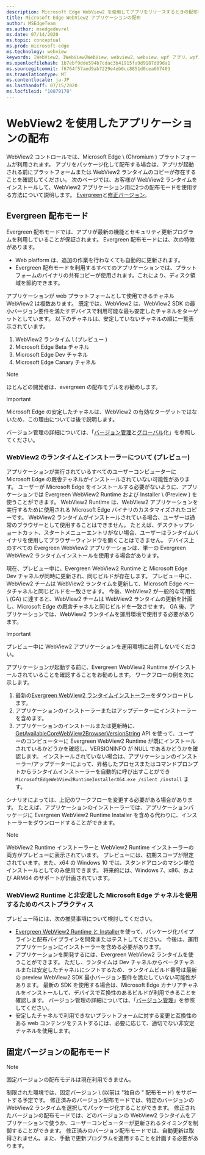 ```yaml
---
description: Microsoft Edge WebView2 を使用してアプリをリリースするときの配布オプション
title: Microsoft Edge WebView2 アプリケーションの配布
author: MSEdgeTeam
ms.author: msedgedevrel
ms.date: 07/14/2020
ms.topic: conceptual
ms.prod: microsoft-edge
ms.technology: webview
keywords: IWebView2、IWebView2WebView、webview2、webview、wpf アプリ、wpf、edge、ICoreWebView2、ICoreWebView2Host、browser control、edge html
ms.openlocfilehash: 1b7ebf9dde594b7cdac3b41915fa9d9187d09da1
ms.sourcegitcommit: f6764f57aed9ab7229e4eb6cc8851d0cea667403
ms.translationtype: MT
ms.contentlocale: ja-JP
ms.lasthandoff: 07/15/2020
ms.locfileid: "10879178"
---
```

# WebView2 を使用したアプリケーションの配布  

WebView2 コントロールでは、Microsoft Edge \ (Chromium \) プラットフォームが利用されます。  アプリをパッケージ化して配布する場合は、アプリが起動される前にプラットフォームまたは WebView2 ランタイムのコピーが存在することを確認してください。  次のページでは、お客様が WebView2 ランタイムをインストールして、WebView2 アプリケーション用に2つの配布モードを使用する方法について説明します。 [Evergreen](#evergreen-distribution-mode)と[修正バージョン](#fixed-version-distribution-mode)。  

## Evergreen 配布モード  

Evergreen 配布モードでは、アプリが最新の機能とセキュリティ更新プログラムを利用していることが保証されます。  Evergreen 配布モードには、次の特徴があります。  

*   Web platform は、追加の作業を行わなくても自動的に更新されます。  
*   Evergreen 配布モードを利用するすべてのアプリケーションでは、プラットフォームのバイナリの共有コピーが使用されます。これにより、ディスク領域を節約できます。  

アプリケーションが web プラットフォームとして使用できるチャネル WebView2 は複数あります。  既定では、WebView2 は、WebView2 SDK の最小バージョン要件を満たすデバイスで利用可能な最も安定したチャネルをターゲットとしています。  以下のチャネルは、安定していないチャネルの順に一覧表示されています。  

1.  WebView2 ランタイム \ (プレビュー \)  
1.  Microsoft Edge Beta チャネル  
1.  Microsoft Edge Dev チャネル  
1.  Microsoft Edge Canary チャネル    

> [!NOTE]
> ほとんどの開発者は、evergreen の配布モデルをお勧めします。  

> [!IMPORTANT]
> Microsoft Edge の安定したチャネルは、WebView2 の有効なターゲットではないため、この理由については後で説明します。  

バージョン管理の詳細については、「[バージョン管理][ConceptsVersioning]と[グローバル][ReferenceWin3209538WebviewIdl]化」を参照してください。  

### WebView2 のランタイムとインストーラーについて (プレビュー)  

アプリケーションが実行されているすべてのユーザーコンピューターに Microsoft Edge の厩舎チャネルがインストールされていない可能性があります。  ユーザーが Microsoft Edge をインストールする必要がないように、アプリケーションでは Evergreen WebView2 Runtime および Installer \ (Preview \) を使うことができます。  WebView2 Runtime は、WebView2 アプリケーションを実行するために使用される Microsoft Edge バイナリのカスタマイズされたコピーです。  WebView2 ランタイムがインストールされている場合、ユーザーは通常のブラウザーとして使用することはできません。  たとえば、デスクトップショートカット、スタートメニューエントリがない場合、ユーザーはランタイムバイナリを使用してブラウザーウィンドウを開くことはできません。  デバイス上のすべての Evergreen WebView2 アプリケーションは、単一の Evergreen WebView2 ランタイムインストールを使用する場合があります。  

現在、プレビュー中に、Evergreen WebView2 Runtime と Microsoft Edge Dev チャネルが同時に更新され、同じビルドが存在します。  プレビュー中に、WebView2 チームは WebView2 ランタイムを更新して、Microsoft Edge ベータチャネルと同じビルドを一致させます。  今後、WebView2 が一般的な可用性 \ (GA) に達すると、WebView2 チームは WebView2 ランタイムの更新を計画し、Microsoft Edge の厩舎チャネルと同じビルドを一致させます。  GA 後、アプリケーションでは、WebView2 ランタイムを運用環境で使用する必要があります。  

> [!IMPORTANT]
> プレビュー中に WebView2 アプリケーションを運用環境に出荷しないでください。  

アプリケーションが起動する前に、Evergreen WebView2 Runtime がインストールされていることを確認することをお勧めします。 ワークフローの例を次に示します。  

1.  最新の[Evergreen WebView2 ランタイムインストーラー][Webview2Installer]をダウンロードします。  
1.  アプリケーションのインストーラーまたはアップデーターにインストーラーを含めます。  
1.  アプリケーションのインストールまたは更新時に、 [GetAvailableCoreWebView2BrowserVersionString](../reference/win32/0-9-538/webview2-idl.md#getavailablecorewebview2browserversionstring) API を使って、ユーザーのコンピューターに Evergreen WebView2 Runtime が既にインストールされているかどうかを確認し、VERSIONINFO が NULL であるかどうかを確認します。 インストールされていない場合は、アプリケーションのインストーラー/アップデーターによって、昇格したプロセスまたはコマンドプロンプトからランタイムインストーラーを自動的に呼び出すことができ `MicrosoftEdgeWebView2RuntimeInstallerX64.exe /silent /install` ます。 

シナリオによっては、上記のワークフローを変更する必要がある場合があります。  たとえば、アプリケーションのインストーラーでは、アプリケーションパッケージに Evergreen WebView2 Runtime Installer を含める代わりに、インストーラーをダウンロードすることができます。  

> [!NOTE]
> WebView2 Runtime インストーラーと WebView2 Runtime インストーラーの両方がプレビューに表示されています。  プレビューには、初期スコープが限定されています。また、x64 の Windows 10 では、スタンドアロンのマシン単位インストールとしてのみ使用できます。  将来的には、Windows 7、x86、および ARM64 のサポートが計画されています。  

### WebView2 Runtime と非安定した Microsoft Edge チャネルを使用するためのベストプラクティス  

プレビュー時には、次の推奨事項について検討してください。  

*   [Evergreen WebView2 Runtime と Installer][Webview2Installer]を使って、パッケージ化パイプラインと配布パイプラインを開発またはテストしてください。  今後は、運用アプリケーションにインストーラーを含める必要があります。  
*   アプリケーションを開発するには、Evergreen WebView2 ランタイムを使うことができます。  ただし、ランタイムは Dev チャネルからベータチャネルまたは安定したチャネルにシフトするため、ランタイムビルド番号は最新の preview WebView2 SDK 最小バージョン要件を満たしていない可能性があります。  最新の SDK を使用する場合は、Microsoft Edge カナリアチャネルをインストールして、デバイスで互換性のあるビルドが利用できることを確認します。  バージョン管理の詳細については、「[バージョン管理][ConceptsVersioning]」を参照してください。  
*   安定したチャネルで利用できないプラットフォームに対する変更と互換性のある web コンテンツをテストするには、必要に応じて、適切でない非安定チャネルを使用します。  

## 固定バージョンの配布モード  

> [!NOTE]
> 固定バージョンの配布モデルは現在利用できません。  

制限された環境では、固定バージョン \ (以前は "独自の \" 配布モード) をサポートする予定です。  修正済みのバージョン配布モードでは、特定のバージョンの WebView2 ランタイムを選択してパッケージ化することができます。  修正されたバージョンの配布モードでは、どのバージョンの WebView2 ランタイムをアプリケーションで使うか、ユーザーコンピューターが更新されるタイミングを制御することができます。  修正済みのバージョン配布モードでは、自動更新は取得されません。また、手動で更新プログラムを適用することを計画する必要があります。  

<!-- links -->  

[ConceptsVersioning]: ./versioning.md "ブラウザーのバージョンと WebView2 についてMicrosoft ドキュメント"  
[ReferenceWin3209538WebviewIdl]: ../reference/win32/0-9-538/webview2-idl.md  "Globals |Microsoft ドキュメント"  

[Webview2Installer]: https://developer.microsoft.com/microsoft-edge/webview2 "WebView2 Installer"  
